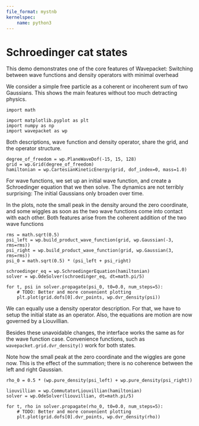 ```yaml
---
file_format: mystnb
kernelspec:
    name: python3
---
```


# Schroedinger cat states


This demo demonstrates one of the core features of Wavepacket:
Switching between wave functions and density operators with minimal overhead

We consider a simple free particle as a coherent or incoherent sum of two Gaussians.
This shows the main features without too much detracting physics.


```{code-cell}
import math

import matplotlib.pyplot as plt
import numpy as np
import wavepacket as wp
```


Both descriptions, wave function and density operator, share the grid, and
the operator structure.

```{code-cell}
degree_of_freedom = wp.PlaneWaveDof(-15, 15, 128)
grid = wp.Grid(degree_of_freedom)
hamiltonian = wp.CartesianKineticEnergy(grid, dof_index=0, mass=1.0)
```


For wave functions, we set up an initial wave function,
and create a Schroedinger equation that we then solve.
The dynamics are not terribly surprising:
The initial Gaussians only broaden over time.

In the plots, note the small peak in the density around the zero coordinate,
and some wiggles as soon as the two wave functions come into contact with each other.
Both features arise from the coherent addition of the two wave functions

```{code-cell}
rms = math.sqrt(0.5)
psi_left = wp.build_product_wave_function(grid, wp.Gaussian(-3, rms=rms))
psi_right = wp.build_product_wave_function(grid, wp.Gaussian(3, rms=rms))
psi_0 = math.sqrt(0.5) * (psi_left + psi_right)

schroedinger_eq = wp.SchroedingerEquation(hamiltonian)
solver = wp.OdeSolver(schroedinger_eq, dt=math.pi/5)

for t, psi in solver.propagate(psi_0, t0=0.0, num_steps=5):
    # TODO: Better and more convenient plotting
    plt.plot(grid.dofs[0].dvr_points, wp.dvr_density(psi))
```


We can equally use a density operator description.
For that, we have to setup the initial state as an operator.
Also, the equations are motion are now governed by a Liouvillian.

Besides these unavoidable changes, the interface works the same
as for the wave function case.
Convenience functions, such as `wavepacket.grid.dvr_density()` work for both states.

Note how the small peak at the zero coordinate and the wiggles are gone now.
This is the effect of the summation;
there is no coherence between the left and right Gaussian.

```{code-cell}
rho_0 = 0.5 * (wp.pure_density(psi_left) + wp.pure_density(psi_right))

liouvillian = wp.CommutatorLiouvillian(hamiltonian)
solver = wp.OdeSolver(liouvillian, dt=math.pi/5)

for t, rho in solver.propagate(rho_0, t0=0.0, num_steps=5):
    # TODO: Better and more convenient plotting
    plt.plot(grid.dofs[0].dvr_points, wp.dvr_density(rho))
```
